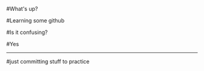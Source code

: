 #What's up?

#Learning some github

#Is it confusing?

#Yes

--------------------------------------
#just committing stuff to practice